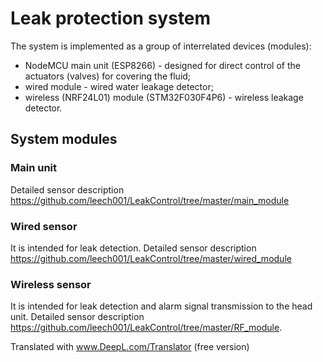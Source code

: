 # Leak protection system
The system is implemented as a group of interrelated devices (modules):
* NodeMCU main unit (ESP8266) - designed for direct control of the actuators (valves) for covering the fluid;
* wired module - wired water leakage detector;
* wireless (NRF24L01) module (STM32F030F4P6) - wireless leakage detector.

## System modules

### Main unit
Detailed sensor description https://github.com/leech001/LeakControl/tree/master/main_module

### Wired sensor
It is intended for leak detection.
Detailed sensor description https://github.com/leech001/LeakControl/tree/master/wired_module

### Wireless sensor
It is intended for leak detection and alarm signal transmission to the head unit.
Detailed sensor description https://github.com/leech001/LeakControl/tree/master/RF_module.


Translated with www.DeepL.com/Translator (free version)